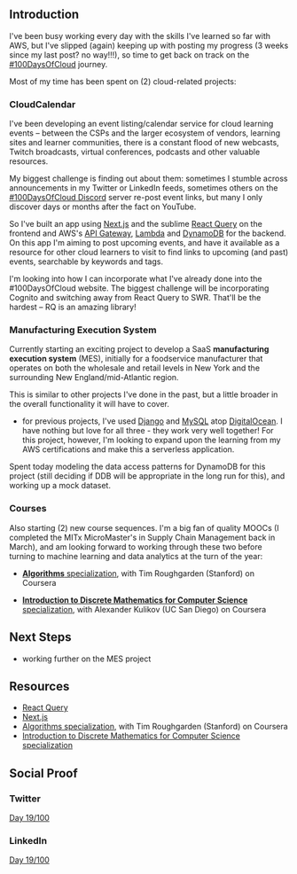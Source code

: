 ## Introduction

I've been busy working every day with the skills I've learned so far with AWS, but I've slipped (again) keeping up with posting my progress (3 weeks since my last post? no way!!!), so time to get back on track on the [#100DaysOfCloud](https://www.100daysofcloud.com/) journey.

Most of my time has been spent on (2) cloud-related projects:

### CloudCalendar

I've been developing an event listing/calendar service for cloud learning events – between the CSPs and the larger ecosystem of vendors, learning sites and learner communities, there is a constant flood of new webcasts, Twitch broadcasts, virtual conferences, podcasts and other valuable resources.

My biggest challenge is finding out about them: sometimes I stumble across announcements in my Twitter or LinkedIn feeds, sometimes others on the [#100DaysOfCloud Discord](https://discord.com/channels/728717915028717670/732081353285304412) server re-post event links, but many I only discover days or months after the fact on YouTube.

So I've built an app using [Next.js](https://nextjs.org/) and the sublime [React Query](https://react-query.tanstack.com/) on the frontend and AWS's [API Gateway](https://aws.amazon.com/api-gateway/), [Lambda](https://aws.amazon.com/lambda/) and [DynamoDB](https://aws.amazon.com/dynamodb/) for the backend. On this app I'm aiming to post upcoming events, and have it available as a resource for other cloud learners to visit to find links to upcoming (and past) events, searchable by keywords and tags.

I'm looking into how I can incorporate what I've already done into the #100DaysOfCloud website. The biggest challenge will be incorporating Cognito and switching away from React Query to SWR. That'll be the hardest – RQ is an amazing library!

### Manufacturing Execution System

Currently starting an exciting project to develop a SaaS **manufacturing execution system** (MES), initially for a foodservice manufacturer that operates on both the wholesale and retail levels in New York and the surrounding New England/mid-Atlantic region.

This is similar to other projects I've done in the past, but a little broader in the overall functionality it will have to cover.

- for previous projects, I've used [Django](https://www.djangoproject.com/) and [MySQL](https://www.mysql.com/) atop [DigitalOcean](https://www.digitalocean.com/). I have nothing but love for all three - they work very well together! For this project, however, I'm looking to expand upon the learning from my AWS certifications and make this a serverless application.

Spent today modeling the data access patterns for DynamoDB for this project (still deciding if DDB will be appropriate in the long run for this), and working up a mock dataset.

### Courses

Also starting (2) new course sequences. I'm a big fan of quality MOOCs (I completed the MITx MicroMaster's in Supply Chain Management back in March), and am looking forward to working through these two before turning to machine learning and data analytics at the turn of the year:

- [**Algorithms** specialization](https://www.coursera.org/specializations/algorithms), with Tim Roughgarden (Stanford) on Coursera

- [**Introduction to Discrete Mathematics for Computer Science** specialization](https://www.coursera.org/specializations/discrete-mathematics), with Alexander Kulikov (UC San Diego) on Coursera

## Next Steps

- working further on the MES project

## Resources

- [React Query](https://react-query.tanstack.com/)
- [Next.js](https://nextjs.org/)
- [Algorithms specialization](https://www.coursera.org/specializations/algorithms), with Tim Roughgarden (Stanford) on Coursera
- [Introduction to Discrete Mathematics for Computer Science specialization](https://www.coursera.org/specializations/discrete-mathematics)

## Social Proof

### Twitter

[Day 19/100](https://twitter.com/quinceleaf/status/1311544835925516290)

### LinkedIn

[Day 19/100](https://www.linkedin.com/feed/update/urn:li:activity:6717322113126166528/)
